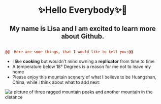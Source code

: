 
 <h1 align="center"> ✨Hello Everybody✨👋</h1>

<h2 align="center"> My name is Lisa and I am excited to learn more about Github.</h2>

```diff

@@  Here are some things, that I would like to tell you:@@
```
- I like **cooking** but wouldn't mind owning a **replicator** from time to time
- A temperature below 18° Degrees is a reason for me not to leave my home
- Please enjoy this mountain scenery of what I believe to be Huangshan, China, while I think about what to add next:

![a picture of three ragged mountain peaks and another mountain in the distance](https://images.pexels.com/photos/28856539/pexels-photo-28856539/free-photo-of-majestic-peaks-of-huangshan-mountains.jpeg?auto=compress&cs=tinysrgb&w=800)
<!--
**Lisa-Hauschild/Lisa-Hauschild** is a ✨ _special_ ✨ repository because its `README.md` (this file) appears on your GitHub profile.

Here are some ideas to get you started:

- 🔭 I’m currently working on ...

